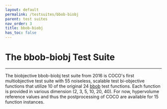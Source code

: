 ```yaml
---
layout: default
permalink: /testsuites/bbob-biobj
parent: test suites
nav_order: 3
title: bbob-biobj
has_toc: false
---
```



# The bbob-biobj Test Suite

---

The biobjective bbob-biobj test suite from 2016 is COCO's first multiobjective test suite with 55 noiseless, scalable test bi-objective functions that utilize 10 of the original 24 [bbob](bbob) test functions. Each function is provided in various dimension (2, 3, 5, 10, 20, 40). For now, hypervolume reference values and thus the postprocessing of COCO are available for 15 function instances.





<link rel="stylesheet" href="{{ '/assets/css/custom.css' | relative_url }}"/>
